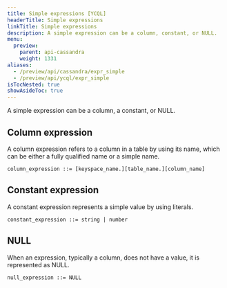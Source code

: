 ```yaml
---
title: Simple expressions [YCQL]
headerTitle: Simple expressions
linkTitle: Simple expressions
description: A simple expression can be a column, constant, or NULL.
menu:
  preview:
    parent: api-cassandra
    weight: 1331
aliases:
  - /preview/api/cassandra/expr_simple
  - /preview/api/ycql/expr_simple
isTocNested: true
showAsideToc: true
---
```


A simple expression can be a column, a constant, or NULL.

## Column expression

A column expression refers to a column in a table by using its name, which can be either a fully qualified name or a simple name.

```
column_expression ::= [keyspace_name.][table_name.][column_name]
```

## Constant expression

A constant expression represents a simple value by using literals.

```
constant_expression ::= string | number
```

## NULL

When an expression, typically a column, does not have a value, it is represented as NULL.

```
null_expression ::= NULL
```

